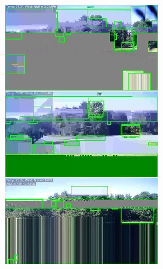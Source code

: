 ![20200706-162515-165520](in/20200706/20200706-162515-165520_0_.jpg)
![20200706-165525-172530](in/20200706/20200706-165525-172530_0_.jpg)
![20200706-172535-175540](in/20200706/20200706-172535-175540_0_.jpg)
